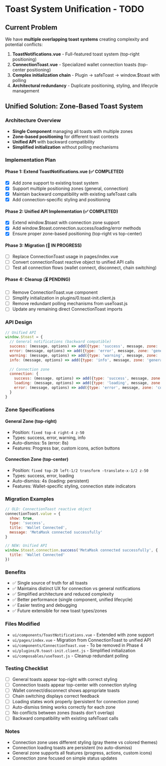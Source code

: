 # Toast System Unification - TODO

## Current Problem
We have **multiple overlapping toast systems** creating complexity and potential conflicts:

1. **ToastNotifications.vue** - Full-featured toast system (top-right positioning)
2. **ConnectionToast.vue** - Specialized wallet connection toasts (top-center positioning)
3. **Complex initialization chain** - Plugin → safeToast → window.$toast with polling
4. **Architectural redundancy** - Duplicate positioning, styling, and lifecycle management

## Unified Solution: Zone-Based Toast System

### Architecture Overview
- **Single Component** managing all toasts with multiple zones
- **Zone-based positioning** for different toast contexts
- **Unified API** with backward compatibility
- **Simplified initialization** without polling mechanisms

### Implementation Plan

#### Phase 1: Extend ToastNotifications.vue (✅ COMPLETED)
- [x] Add zone support to existing toast system
- [x] Support multiple positioning zones (general, connection)
- [x] Maintain backward compatibility with existing safeToast calls
- [x] Add connection-specific styling and positioning

#### Phase 2: Unified API Implementation (✅ COMPLETED)
- [x] Extend window.$toast with connection zone support
- [x] Add window.$toast.connection.success/loading/error methods
- [x] Ensure proper zone-based positioning (top-right vs top-center)

#### Phase 3: Migration (🔄 IN PROGRESS)
- [ ] Replace ConnectionToast usage in pages/index.vue
- [ ] Convert connectionToast reactive object to unified API calls
- [ ] Test all connection flows (wallet connect, disconnect, chain switching)

#### Phase 4: Cleanup (⏳ PENDING)
- [ ] Remove ConnectionToast.vue component
- [ ] Simplify initialization in plugins/0.toast-init.client.js
- [ ] Remove redundant polling mechanisms from useToast.js
- [ ] Update any remaining direct ConnectionToast imports

### API Design

```javascript
// Unified API
window.$toast = {
  // General notifications (backward compatible)
  success: (message, options) => add({type: 'success', message, zone: 'general', ...options}),
  error: (message, options) => add({type: 'error', message, zone: 'general', ...options}),
  warning: (message, options) => add({type: 'warning', message, zone: 'general', ...options}),
  info: (message, options) => add({type: 'info', message, zone: 'general', ...options}),
  
  // Connection zone
  connection: {
    success: (message, options) => add({type: 'success', message, zone: 'connection', ...options}),
    loading: (message, options) => add({type: 'loading', message, zone: 'connection', autoTimeoutMs: 0, ...options}),
    error: (message, options) => add({type: 'error', message, zone: 'connection', ...options})
  }
}
```

### Zone Specifications

#### General Zone (top-right)
- Position: `fixed top-4 right-4 z-50`
- Types: success, error, warning, info
- Auto-dismiss: 5s (error: 8s)
- Features: Progress bar, custom icons, action buttons

#### Connection Zone (top-center)
- Position: `fixed top-20 left-1/2 transform -translate-x-1/2 z-50`
- Types: success, error, loading
- Auto-dismiss: 4s (loading: persistent)
- Features: Wallet-specific styling, connection state indicators

### Migration Examples

```javascript
// OLD: ConnectionToast reactive object
connectionToast.value = { 
  show: true, 
  type: 'success', 
  title: 'Wallet Connected',
  message: 'MetaMask connected successfully' 
}

// NEW: Unified API
window.$toast.connection.success('MetaMask connected successfully', {
  title: 'Wallet Connected'
})
```

### Benefits
- ✅ Single source of truth for all toasts
- ✅ Maintains distinct UX for connection vs general notifications
- ✅ Simplified architecture and reduced complexity
- ✅ Better performance (single component, unified lifecycle)
- ✅ Easier testing and debugging
- ✅ Future extensible for new toast types/zones

### Files Modified
- `ui/components/ToastNotifications.vue` - Extended with zone support
- `ui/pages/index.vue` - Migration from ConnectionToast to unified API
- `ui/components/ConnectionToast.vue` - To be removed in Phase 4
- `ui/plugins/0.toast-init.client.js` - Simplified initialization
- `ui/composables/useToast.js` - Cleanup redundant polling

### Testing Checklist
- [ ] General toasts appear top-right with correct styling
- [ ] Connection toasts appear top-center with connection styling
- [ ] Wallet connect/disconnect shows appropriate toasts
- [ ] Chain switching displays correct feedback
- [ ] Loading states work properly (persistent for connection zone)
- [ ] Auto-dismiss timing works correctly for each zone
- [ ] No conflicts between zones (toasts don't overlap)
- [ ] Backward compatibility with existing safeToast calls

### Notes
- Connection zone uses different styling (gray theme vs colored themes)
- Connection loading toasts are persistent (no auto-dismiss)
- General zone supports all features (progress, actions, custom icons)
- Connection zone focused on simple status updates